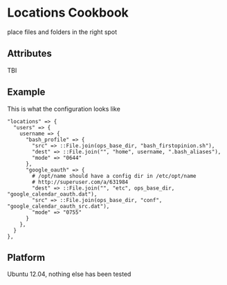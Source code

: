 # Locations Cookbook

place files and folders in the right spot

## Attributes

TBI

## Example

This is what the configuration looks like

    "locations" => {
      "users" => {
        username => {
          "bash_profile" => {
            "src" => ::File.join(ops_base_dir, "bash_firstopinion.sh"),
            "dest" => ::File.join("", "home", username, ".bash_aliases"),
            "mode" => "0644"
          },
          "google_oauth" => {
            # /opt/name should have a config dir in /etc/opt/name
            # http://superuser.com/a/631984
            "dest" => ::File.join("", "etc", ops_base_dir, "google_calendar_oauth.dat"),
            "src" => ::File.join(ops_base_dir, "conf", "google_calendar_oauth_src.dat"),
            "mode" => "0755"
          }
        },
      }
    },

## Platform

Ubuntu 12.04, nothing else has been tested

